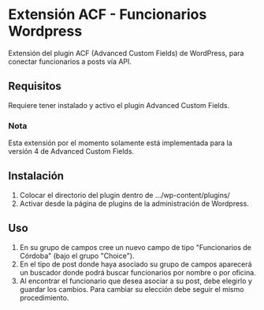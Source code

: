 # Extensión ACF - Funcionarios Wordpress

Extensión del plugin ACF (Advanced Custom Fields) de WordPress, para conectar funcionarios a posts vía API.  

## Requisitos
Requiere tener instalado y activo el plugin Advanced Custom Fields.

### Nota
Esta extensión por el momento solamente está implementada para la versión 4 de Advanced Custom Fields.

## Instalación
1. Colocar el directorio del plugin dentro de .../wp-content/plugins/
2. Activar desde la página de plugins de la administración de Wordpress.

## Uso
1. En su grupo de campos cree un nuevo campo de tipo "Funcionarios de Córdoba" (bajo el grupo "Choice").
2. En el tipo de post donde haya asociado su grupo de campos aparecerá un buscador donde podrá buscar funcionarios por nombre o por oficina.
3. Al encontrar el funcionario que desea asociar a su post, debe elegirlo y guardar los cambios. Para cambiar su elección debe seguir el mismo procedimiento.